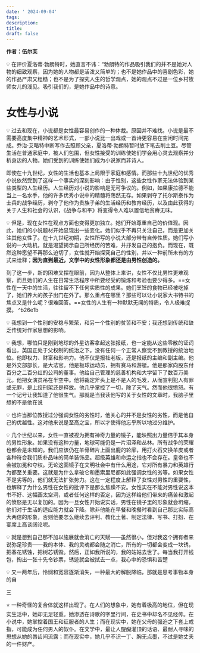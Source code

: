 ```yaml
---
date: ' 2024-09-04'
tags: 
description: 
title: 
draft: false
---
```

 **作者：伍尔芙**
 
 💡 在评价夏洛蒂·勃朗特时，她直言不讳：“勃朗特的作品吸引我们的并不是她对人物的细致观察，因为她的人物都是活泼又简单的；也不是她作品中的喜剧色彩，她的作品严肃又粗糙；也不是为了探究人生的哲学观点，她的观点不过是一位乡村牧师女儿的浅见。吸引我们的，是她作品中的诗意。



# 女性与小说

💡 过去和现在，小说都是女性最容易创作的一种体裁。原因并不难找。小说是最不需要高度集中精神的艺术形式，一部小说比一出戏或一首诗更容易在空闲时间完成。乔治·艾略特中断写作去照顾父亲，夏洛蒂·勃朗特暂时放下笔去削土豆。尽管生活在普通家庭中，被人们包围，但女性接受的训练使她们学会用心灵去观察并分析身边的人物。她们受到的训练使她们成为小说家而非诗人。

即使在十九世纪，女性的生活也基本上局限于家庭和感情。而那些十九世纪的优秀小说依然受到了这样一个事实的深刻影响：由于性别，这些女性作家无法体验到某些类型的人生经历。人生经历对小说的影响是无可争议的。例如，如果康拉德不能当上一名水手，他的许多优秀小说中的精髓将荡然无存。如果剥夺了托尔斯泰作为士兵的战争经历，剥夺了他作为贵族子弟的生活经历和教育经历，以及由此获得的关于人生和社会的认识，《战争与和平》将变得令人难以置信地贫瘠无味。



💡 但是，现在女性在观点方面也变得更加独立。她们开始尊重自己的价值观。因此，她们的小说题材开始显现出一些变化。她们似乎不再只关注自己，而是更加关注其他女性了。在十九世纪初期，女性所写的小说大部分带有自传性质。她们写小说的一大动机，就是渴望揭示自己所经历的苦难，并抒发自己的抱负。而现在，既然这种愿望不再那么迫切了，女性就开始探究自己的性别，并以一种前所未有的方式来诠释；**因为直到最近，文学中的女性形象都还是由男性创造的。**


到了这一步，新的困难又摆在眼前，因为从整体上来讲，女性不仅比男性更难观察，而且她们的人生在日常生活程序中所要经受的锻炼和考验也要少得多。==女性在一天中的生活，往往留不下任何实质性的成果。她们烹饪的食物已经被吃掉了，她们养大的孩子出门在外了。那么重点在哪里？那些可以让小说家大书特书的焦点又是什么呢？很难回答。==女性的人生有一种默默无闻的特质，令人极难捉摸。 ^b26e1b





💡 我想到一个性别的安稳与繁荣，和另一个性别的贫苦和不安；我还想到传统和缺乏传统对作家思想的影响。



💡 我想，哪怕只是刚到地球的外星访客拿起这张报纸，也一定能从这些零散的证词看出，英国正处于父权制的统治之下。没有任何一个正常人察觉不到教授的统治地位。他即权力、财富和影响力。他不仅是报社老板，还是报纸的主编和副主编。他是外交部部长，是大法官。他是板球运动员，拥有赛马和游艇。他是那家向股东付百分之二百分红的公司的董事。他给自己管理的慈善机构和大学留下了数百万美元。他把女演员吊在半空中。他将裁定斧头上是不是人的毛发，从而宣判犯人有罪或无罪，是上绞刑架还是释放。他几乎掌控了一切，除了天气。然而他很愤怒。有一个记号让我知道了他很生气。那就是当我读他写的关于女性的文章时，我脑子里想的不是他在说



💡 也许当那位教授过分强调女性的劣性时，他关心的并不是女性的劣性，而是他自己的优越性。这对他来说是至高之宝，所以才使得他忘乎所以地过分维护。


💡 几个世纪以来，女性一直被视为拥有神奇力量的镜子，能映照出力量倍于其本身的男性形象。如果没有这种力量，地球可能仍是一片沼泽和丛林。所有战争的荣耀也都会是未知的。我们应该仍在羊骨碎片上画出鹿的轮廓，用打火石交换羊皮或者各种符合我们质朴品味的简单装饰品。超级英雄和命运之指也不会存在。皇帝也不会被加冕和夺权。无论这面镜子在文明社会中有什么用途，它对所有暴力和英雄行为都至关重要。这就是为什么拿破仑和墨索里尼都如此强调女性的劣等。如果女性不是劣等的，他们就无法扩张势力。这在一定程度上解释了女性对男性的重要性，也解释了为什么男性在女性的批评下是那么焦躁不安。女性实在不能对男性说这本书不好、这幅画太空洞，或者任何这样的否定，因为这样给他们带来的痛苦和激起的愤怒是无以复加的。因为一旦女性开始说实话，男性在镜子里的形象就会坍缩，他们对于生活的适应能力就会下降。除非他能在早餐和晚餐时看到自己那比实际高大两倍的形象，否则他要怎么继续去评判、教化土著、制定法律、写书、打扮、在宴席上高谈阔论呢。



💡 就是想到自己那不加以施展就会消亡的天赋——虽然很小，但对我这个拥有者来说弥足珍贵——我的本体、我的灵魂都会随之消亡，所有的一切都会变成一块锈，把春花锈蚀，把树芯锈毁。然后，正如我所说的，我的姑姑去世了。每当我打开钱包，掏出一张十先令钞票，锈迹就会被拭去一点，我心中的恐惧和苦楚



💡 又一两年后，怜悯和宽容逐渐消失，一种最大的解脱降临，那就是思考事物本身的自



三

 ⭐ 一种奇怪的复合体就这样出现了。在人们的想象中，她有着极高的地位，但在现实生活中，她却无足轻重。她渗透在诗歌的字里行间，在史书中却名不见经传。在小说中，她掌控着国王和征服者的人生；而在现实中，她在父母的强迫之下套上戒指，可能成为任何男人的奴仆。在文学中，最让人醍醐灌顶的话语、最耐人寻味的思想从她的唇齿间流露；而在现实中，她几乎不识一丁、胸无点墨，不过是她丈夫的一件财产。

